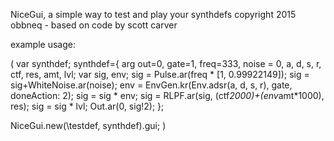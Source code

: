 NiceGui, a simple way to test and play your synthdefs
copyright 2015 obbneq - based on code by scott carver

example usage:

(
var synthdef;
synthdef={ arg out=0, gate=1, freq=333, noise = 0, a, d, s, r, ctf, res, amt, lvl;
	var sig, env;
	sig = Pulse.ar(freq * [1, 0.99922149]);
	sig = sig+WhiteNoise.ar(noise);
	env = EnvGen.kr(Env.adsr(a, d, s, r), gate, doneAction: 2);
	sig = sig * env;
	sig = RLPF.ar(sig, (ctf*2000)+(env*amt*1000), res);
	sig = sig * lvl;
	Out.ar(0, sig!2);
};

NiceGui.new(\testdef, synthdef).gui;
)